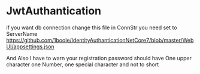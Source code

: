 # JwtAuthantication

if you want db connection change this file in ConnStr
you need set to ServerName
https://github.com/1boole/IdentityAuthanticationNetCore7/blob/master/WebUI/appsettings.json

And Also I have to warn your registration password should have One upper character one Number, one special character and not to short
